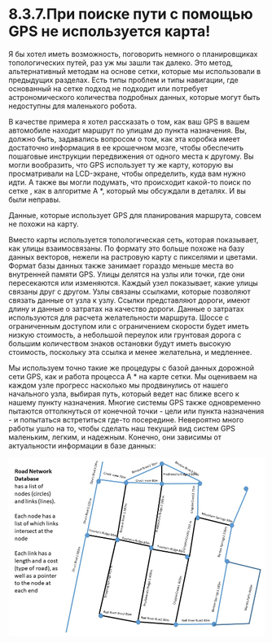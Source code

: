 # 8.3.7.При поиске пути с помощью GPS не используется карта!

Я бы хотел иметь возможность, поговорить немного о планировщиках топологических путей, раз уж мы зашли так далеко. Это метод, альтернативный методам на основе сетки, которые мы использовали в предыдущих разделах. Есть типы проблем и типы навигации, где основанный на сетке подход не подходит или потребует астрономического количества подробных данных, которые могут быть недоступны для маленького робота.

В качестве примера я хотел рассказать о том, как ваш GPS в вашем автомобиле находит маршрут по улицам до пункта назначения. Вы, должно быть, задавались вопросом о том, как эта коробка имеет достаточно информация в ее крошечном мозге, чтобы обеспечить пошаговые инструкции передвижения от одного места к другому. Вы могли вообразить, что GPS использует ту же карту, которую вы просматривали на LCD-экране, чтобы определить, куда вам нужно идти. А также вы могли подумать, что происходит какой-то поиск по сетке , как в алгоритме A \*, который мы обсуждали в деталях. И вы были неправы.

Данные, которые использует GPS для планирования маршрута, совсем не похожи на карту.

Вместо карты используется топологическая сеть, которая показывает, как улицы взаимосвязаны. По формату это больше похоже на базу данных векторов, нежели на растровую карту с пикселями и цветами. Формат базы данных также занимает гораздо меньше места во внутренней памяти GPS. Улицы делятся на узлы или точки, где они пересекаются или изменяются. Каждый узел показывает, какие улицы связаны друг с другом. Узлы связаны ссылками, которые позволяют связать данные от узла к узлу. Ссылки представляют дороги, имеют длину и данные о затратах на качество дороги. Данные о затратах используются для расчета желательности маршрута. Шоссе с ограниченным доступом или с ограничением скорости будет иметь низкую стоимость, а небольшой переулок или грунтовая дорога с большим количеством знаков остановки будут иметь высокую стоимость, поскольку эта ссылка и менее желательна, и медленнее.

Мы используем точно такие же процедуры с базой данных дорожной сети GPS, как и работа процесса А \* на карте сетки. Мы оцениваем на каждом узле прогресс насколько мы продвинулись от нашего начального узла, выбирая путь, который ведет нас ближе всего к нашему пункту назначения. Многие системы GPS также одновременно пытаются оттолкнуться от конечной точки - цели или пункта назначения - и попытаться встретиться где-то посередине. Невероятно много работы ушло на то, чтобы сделать наш текущий вид систем GPS маленьким, легким, и надежным. Конечно, они зависимы от актуальности информации в базе данных:

![](../../.gitbook/assets/image%20%2810%29.png)



